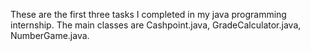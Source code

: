 These are the first three tasks I completed in my java programming internship. The main classes are Cashpoint.java, GradeCalculator.java, NumberGame.java.
